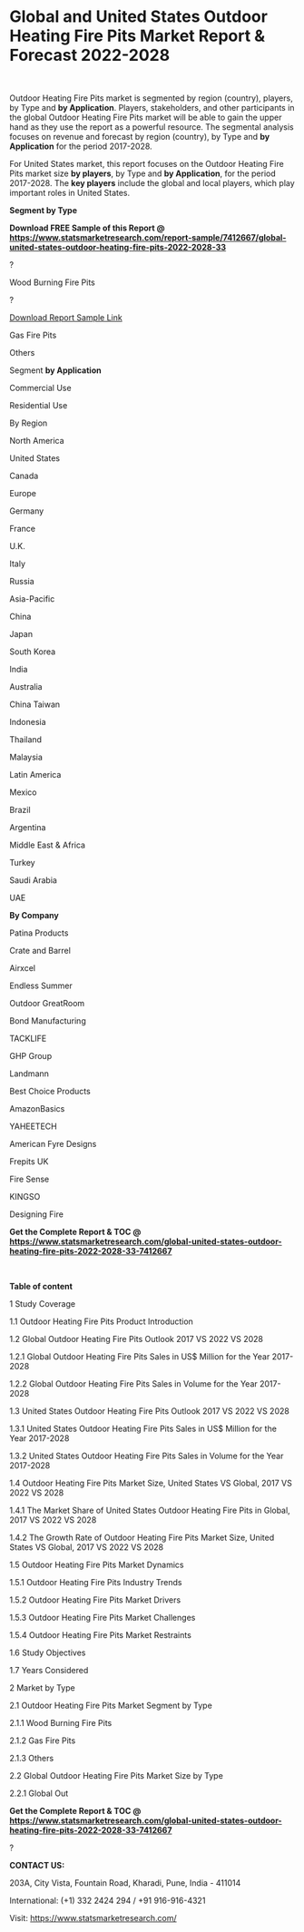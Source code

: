 <h1>Global and United States Outdoor Heating Fire Pits Market Report & Forecast 2022-2028</h1><br/><p>Outdoor Heating Fire Pits market is segmented by region (country), players, by Type and <strong>by Application</strong>. Players, stakeholders, and other participants in the global Outdoor Heating Fire Pits market will be able to gain the upper hand as they use the report as a powerful resource. The segmental analysis focuses on revenue and forecast by region (country), by Type and <strong>by Application</strong> for the period 2017-2028.</p>
 
 
 
 <p>For United States market, this report focuses on the Outdoor Heating Fire Pits market size <strong>by players</strong>, by Type and <strong>by Application</strong>, for the period 2017-2028. The <strong>key players</strong> include the global and local players, which play important roles in United States.</p>
 
 
 
 <p><strong>Segment by Type</strong></p>
 
 
 
 <div><b>Download FREE Sample of this Report @ <a href="https://www.statsmarketresearch.com/download-free-sample/7412667/global-united-states-outdoor-heating-fire-pits-2022-2028-33">https://www.statsmarketresearch.com/report-sample/7412667/global-united-states-outdoor-heating-fire-pits-2022-2028-33</a></b></div>
 
 
 
 <p>? </p>
 
 
 
 <p>Wood Burning Fire Pits</p>
 
 
 
 <p>? </p>
 
 
 
 <p><a href="https://www.statsmarketresearch.com/download-free-sample/7412667/global-united-states-outdoor-heating-fire-pits-2022-2028-33">Download Report Sample Link</a></p>
 
 
 
 <p>Gas Fire Pits</p>
 
 
 
 <p>Others</p>
 
 
 
 <p>Segment <strong>by Application</strong></p>
 
 
 
 <p>Commercial Use</p>
 
 
 
 <p>Residential Use</p>
 
 
 
 <p>By Region</p>
 
 
 
 <p>North America</p>
 
 
 
 <p>United States</p>
 
 
 
 <p>Canada</p>
 
 
 
 <p>Europe</p>
 
 
 
 <p>Germany</p>
 
 
 
 <p>France</p>
 
 
 
 <p>U.K.</p>
 
 
 
 <p>Italy</p>
 
 
 
 <p>Russia</p>
 
 
 
 <p>Asia-Pacific</p>
 
 
 
 <p>China</p>
 
 
 
 <p>Japan</p>
 
 
 
 <p>South Korea</p>
 
 
 
 <p>India</p>
 
 
 
 <p>Australia</p>
 
 
 
 <p>China Taiwan</p>
 
 
 
 <p>Indonesia</p>
 
 
 
 <p>Thailand</p>
 
 
 
 <p>Malaysia</p>
 
 
 
 <p>Latin America</p>
 
 
 
 <p>Mexico</p>
 
 
 
 <p>Brazil</p>
 
 
 
 <p>Argentina</p>
 
 
 
 <p>Middle East & Africa</p>
 
 
 
 <p>Turkey</p>
 
 
 
 <p>Saudi Arabia</p>
 
 
 
 <p>UAE</p>
 
 
 
 <p><strong>By Company</strong></p>
 
 
 
 <p>Patina Products</p>
 
 
 
 <p>Crate and Barrel</p>
 
 
 
 <p>Airxcel</p>
 
 
 
 <p>Endless Summer</p>
 
 
 
 <p>Outdoor GreatRoom</p>
 
 
 
 <p>Bond Manufacturing</p>
 
 
 
 <p>TACKLIFE</p>
 
 
 
 <p>GHP Group</p>
 
 
 
 <p>Landmann</p>
 
 
 
 <p>Best Choice Products</p>
 
 
 
 <p>AmazonBasics</p>
 
 
 
 <p>YAHEETECH</p>
 
 
 
 <p>American Fyre Designs</p>
 
 
 
 <p>Frepits UK</p>
 
 
 
 <p>Fire Sense</p>
 
 
 
 <p>KINGSO</p>
 
 
 
 <p>Designing Fire</p>
 
 
 
 <div><b>Get the Complete Report & TOC @ <a href="https://www.statsmarketresearch.com/global-united-states-outdoor-heating-fire-pits-2022-2028-33-7412667">https://www.statsmarketresearch.com/global-united-states-outdoor-heating-fire-pits-2022-2028-33-7412667</a></b></div>
 
 
 
 <p><br />
 
 <b>Table of content</b></p>
 
 
 
 <p>1 Study Coverage<br />
 
 1.1 Outdoor Heating Fire Pits Product Introduction<br />
 
 1.2 Global Outdoor Heating Fire Pits Outlook 2017 VS 2022 VS 2028<br />
 
 1.2.1 Global Outdoor Heating Fire Pits Sales in US$ Million for the Year 2017-2028<br />
 
 1.2.2 Global Outdoor Heating Fire Pits Sales in Volume for the Year 2017-2028<br />
 
 1.3 United States Outdoor Heating Fire Pits Outlook 2017 VS 2022 VS 2028<br />
 
 1.3.1 United States Outdoor Heating Fire Pits Sales in US$ Million for the Year 2017-2028<br />
 
 1.3.2 United States Outdoor Heating Fire Pits Sales in Volume for the Year 2017-2028<br />
 
 1.4 Outdoor Heating Fire Pits Market Size, United States VS Global, 2017 VS 2022 VS 2028<br />
 
 1.4.1 The Market Share of United States Outdoor Heating Fire Pits in Global, 2017 VS 2022 VS 2028<br />
 
 1.4.2 The Growth Rate of Outdoor Heating Fire Pits Market Size, United States VS Global, 2017 VS 2022 VS 2028<br />
 
 1.5 Outdoor Heating Fire Pits Market Dynamics<br />
 
 1.5.1 Outdoor Heating Fire Pits Industry Trends<br />
 
 1.5.2 Outdoor Heating Fire Pits Market Drivers<br />
 
 1.5.3 Outdoor Heating Fire Pits Market Challenges<br />
 
 1.5.4 Outdoor Heating Fire Pits Market Restraints<br />
 
 1.6 Study Objectives<br />
 
 1.7 Years Considered<br />
 
 2 Market by Type<br />
 
 2.1 Outdoor Heating Fire Pits Market Segment by Type<br />
 
 2.1.1 Wood Burning Fire Pits<br />
 
 2.1.2 Gas Fire Pits<br />
 
 2.1.3 Others<br />
 
 2.2 Global Outdoor Heating Fire Pits Market Size by Type<br />
 
 2.2.1 Global Out</p>
 
 
 
 <div><b>Get the Complete Report & TOC @ <a href="https://www.statsmarketresearch.com/global-united-states-outdoor-heating-fire-pits-2022-2028-33-7412667">https://www.statsmarketresearch.com/global-united-states-outdoor-heating-fire-pits-2022-2028-33-7412667</a></b></div>
 
 
 
 <p>? </p>
 
 
 
 <p><b>CONTACT US:</b><br />
 
 203A, City Vista, Fountain Road, Kharadi, Pune, India - 411014<br />
 
 International: (+1) 332 2424 294 / +91 916-916-4321<br />
 
 Visit: <a href="https://www.statsmarketresearch.com/">https://www.statsmarketresearch.com/</a></p>